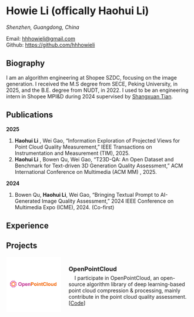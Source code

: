 # Howie Li (offically Haohui Li)

<!-- <img src="assets/selfish.jpg" style="width:256px"> -->

*Shenzhen, Guangdong, China*

Email: hhhowieli@gmail.com \
Github: https://github.com/hhhowieli



## Biography

I am an algorithm engineering at Shopee SZDC, focusing on the image generation. I received the M.S degree from SECE, Peking University, in 2025, and the B.E. degree from NUDT, in 2022. I used to be an engineering intern in Shopee MPI&D during 2024 supervised by [Shangxuan Tian](https://scholar.google.com/citations?user=HdVQAOkAAAAJ&hl=zh-CN).

## Publications

**2025**

1. **Haohui Li** , Wei Gao, “Information Exploration of Projected Views for Point Cloud Quality Measurement,” IEEE Transactions on Instrumentation and Measurement (TIM), 2025.
2. **Haohui Li** , Bowen Qu, Wei Gao, “T23D-QA: An Open Dataset and Benchmark for Text-driven 3D Generation Quality Assessment,” ACM International Conference on Multimedia (ACM MM) , 2025.

**2024**

1. Bowen Qu,  **Haohui Li**, Wei Gao, “Bringing Textual Prompt to AI-Generated Image Quality Assessment,” 2024 IEEE Conference on Multimedia Expo (ICME), 2024. (Co-first)

## Experience

## Projects

<div style="overflow: auto;">
  <div style="float: left; margin-right: 20px;" class="project-img">
    <img src="assets/OpenPointCloud-logo.png" alt="OpenPointCloud Logo" style="padding: 55px 0px">
  </div>
  <div style="overflow: hidden; margin-top: 0px;">
    <h3>OpenPointCloud</h3>
    <p style="text-indent: 16px; margin-top: -10px;">I participate in OpenPointCloud, an open-source algorithm library of deep learning-based point cloud compression & processing, mainly contribute in the point cloud quality assessment. [<a href="https://git.openi.org.cn/OpenPointCloud/OpenPointCloud">Code</a>]
    </p>
  </div>
</div>

<style>

.project-img {
    width:150px;
    height:150px;
    object-fit: contain;
    background-color: #ffffff
}

</style>